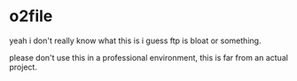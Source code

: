 # o2file

yeah i don't really know what this is i guess ftp is bloat or something.

please don't use this in a professional environment, this is far from an actual project.
